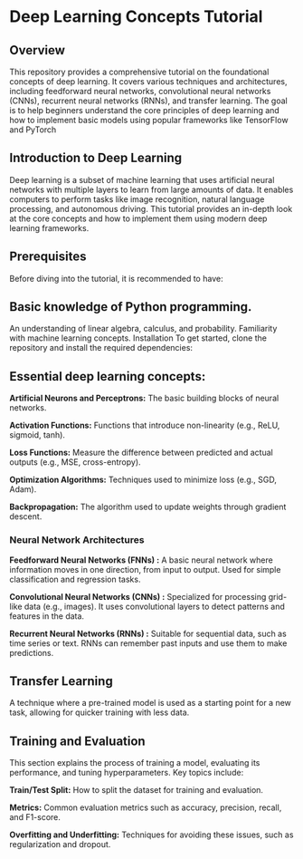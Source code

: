 # Deep Learning Concepts Tutorial

## Overview
This repository provides a comprehensive tutorial on the foundational concepts of deep learning. It covers various techniques and architectures, including feedforward neural networks, convolutional neural networks (CNNs), recurrent neural networks (RNNs), and transfer learning. The goal is to help beginners understand the core principles of deep learning and how to implement basic models using popular frameworks like TensorFlow and PyTorch

## Introduction to Deep Learning
Deep learning is a subset of machine learning that uses artificial neural networks with multiple layers to learn from large amounts of data. It enables computers to perform tasks like image recognition, natural language processing, and autonomous driving. This tutorial provides an in-depth look at the core concepts and how to implement them using modern deep learning frameworks.

## Prerequisites
Before diving into the tutorial, it is recommended to have:

## Basic knowledge of Python programming.
An understanding of linear algebra, calculus, and probability.
Familiarity with machine learning concepts.
Installation
To get started, clone the repository and install the required dependencies:


## Essential deep learning concepts:

**Artificial Neurons and Perceptrons:** The basic building blocks of neural networks.

**Activation Functions:** Functions that introduce non-linearity (e.g., ReLU, sigmoid, tanh).

**Loss Functions:** Measure the difference between predicted and actual outputs (e.g., MSE, cross-entropy).

**Optimization Algorithms:** Techniques used to minimize loss (e.g., SGD, Adam).

**Backpropagation:** The algorithm used to update weights through gradient descent.

### Neural Network Architectures

**Feedforward Neural Networks (FNNs) :** A basic neural network where information moves in one direction, from input to output. Used for simple classification and regression tasks.

**Convolutional Neural Networks (CNNs) :** Specialized for processing grid-like data (e.g., images). It uses convolutional layers to detect patterns and features in the data.

**Recurrent Neural Networks (RNNs) :** Suitable for sequential data, such as time series or text. RNNs can remember past inputs and use them to make predictions.

## Transfer Learning
A technique where a pre-trained model is used as a starting point for a new task, allowing for quicker training with less data.

## Training and Evaluation
This section explains the process of training a model, evaluating its performance, and tuning hyperparameters. Key topics include:

**Train/Test Split:** How to split the dataset for training and evaluation.

**Metrics:** Common evaluation metrics such as accuracy, precision, recall, and F1-score.

**Overfitting and Underfitting:** Techniques for avoiding these issues, such as regularization and dropout.
